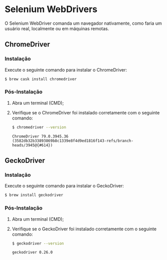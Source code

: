 # Selenium WebDrivers

O Selenium WebDriver comanda um navegador nativamente, como faria um usuário real, localmente ou em máquinas remotas.

## ChromeDriver

### Instalação

Execute o seguinte comando para instalar o ChromeDriver:

```bash
$ brew cask install chromedriver
```

### Pós-Instalação

1. Abra um terminal (CMD);
2. Verifique se o ChromeDriver foi instalado corretamente com o seguinte comando:

    ```bash
    $ chromedriver --version
    ```

    ```text
    ChromeDriver 79.0.3945.36 (3582db32b33893869b8c1339e8f4d9ed1816f143-refs/branch-heads/3945@{#614})
    ```

## GeckoDriver

### Instalação

Execute o seguinte comando para instalar o GeckoDriver:

```bash
$ brew install geckodriver
```

### Pós-Instalação

1. Abra um terminal (CMD);
2. Verifique se o GeckoDriver foi instalado corretamente com o seguinte comando:

    ```bash
    $ geckodriver --version
    ```

    ```text
    geckodriver 0.26.0
    ```
